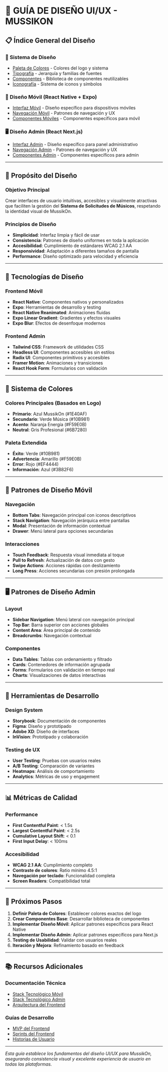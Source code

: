# 🎨 **GUÍA DE DISEÑO UI/UX - MUSSIKON**

## 📋 **Índice General del Diseño**

### **🎨 Sistema de Diseño**
- [Paleta de Colores](./PALETA_COLORES.md) - Colores del logo y sistema
- [Tipografía](./TIPOGRAFIA.md) - Jerarquía y familias de fuentes
- [Componentes](./COMPONENTES_UI.md) - Biblioteca de componentes reutilizables
- [Iconografía](./ICONOGRAFIA.md) - Sistema de iconos y símbolos

### **📱 Diseño Móvil (React Native + Expo)**
- [Interfaz Móvil](./INTERFAZ_MOVIL.md) - Diseño específico para dispositivos móviles
- [Navegación Móvil](./NAVEGACION_MOVIL.md) - Patrones de navegación y UX
- [Componentes Móviles](./COMPONENTES_MOVILES.md) - Componentes específicos para móvil

### **🖥️ Diseño Admin (React Next.js)**
- [Interfaz Admin](./INTERFAZ_ADMIN.md) - Diseño específico para panel administrativo
- [Navegación Admin](./NAVEGACION_ADMIN.md) - Patrones de navegación y UX
- [Componentes Admin](./COMPONENTES_ADMIN.md) - Componentes específicos para admin

---

## 🎯 **Propósito del Diseño**

### **Objetivo Principal**
Crear interfaces de usuario intuitivas, accesibles y visualmente atractivas que faciliten la gestión del **Sistema de Solicitudes de Músicos**, respetando la identidad visual de MussikOn.

### **Principios de Diseño**
- **Simplicidad**: Interfaz limpia y fácil de usar
- **Consistencia**: Patrones de diseño uniformes en toda la aplicación
- **Accesibilidad**: Cumplimiento de estándares WCAG 2.1 AA
- **Responsividad**: Adaptación a diferentes tamaños de pantalla
- **Performance**: Diseño optimizado para velocidad y eficiencia

---

## 🚀 **Tecnologías de Diseño**

### **Frontend Móvil**
- **React Native**: Componentes nativos y personalizados
- **Expo**: Herramientas de desarrollo y testing
- **React Native Reanimated**: Animaciones fluidas
- **Expo Linear Gradient**: Gradientes y efectos visuales
- **Expo Blur**: Efectos de desenfoque modernos

### **Frontend Admin**
- **Tailwind CSS**: Framework de utilidades CSS
- **Headless UI**: Componentes accesibles sin estilos
- **Radix UI**: Componentes primitivos y accesibles
- **Framer Motion**: Animaciones y transiciones
- **React Hook Form**: Formularios con validación

---

## 🎨 **Sistema de Colores**

### **Colores Principales (Basados en Logo)**
- **Primario**: Azul MussikOn (#1E40AF)
- **Secundario**: Verde Música (#10B981)
- **Acento**: Naranja Energía (#F59E0B)
- **Neutral**: Gris Profesional (#6B7280)

### **Paleta Extendida**
- **Éxito**: Verde (#10B981)
- **Advertencia**: Amarillo (#F59E0B)
- **Error**: Rojo (#EF4444)
- **Información**: Azul (#3B82F6)

---

## 📱 **Patrones de Diseño Móvil**

### **Navegación**
- **Bottom Tabs**: Navegación principal con iconos descriptivos
- **Stack Navigation**: Navegación jerárquica entre pantallas
- **Modal**: Presentación de información contextual
- **Drawer**: Menú lateral para opciones secundarias

### **Interacciones**
- **Touch Feedback**: Respuesta visual inmediata al toque
- **Pull to Refresh**: Actualización de datos con gesto
- **Swipe Actions**: Acciones rápidas con deslizamiento
- **Long Press**: Acciones secundarias con presión prolongada

---

## 🖥️ **Patrones de Diseño Admin**

### **Layout**
- **Sidebar Navigation**: Menú lateral con navegación principal
- **Top Bar**: Barra superior con acciones globales
- **Content Area**: Área principal de contenido
- **Breadcrumbs**: Navegación contextual

### **Componentes**
- **Data Tables**: Tablas con ordenamiento y filtrado
- **Cards**: Contenedores de información agrupada
- **Forms**: Formularios con validación en tiempo real
- **Charts**: Visualizaciones de datos interactivas

---

## 🔧 **Herramientas de Desarrollo**

### **Design System**
- **Storybook**: Documentación de componentes
- **Figma**: Diseño y prototipado
- **Adobe XD**: Diseño de interfaces
- **InVision**: Prototipado y colaboración

### **Testing de UX**
- **User Testing**: Pruebas con usuarios reales
- **A/B Testing**: Comparación de variantes
- **Heatmaps**: Análisis de comportamiento
- **Analytics**: Métricas de uso y engagement

---

## 📊 **Métricas de Calidad**

### **Performance**
- **First Contentful Paint**: < 1.5s
- **Largest Contentful Paint**: < 2.5s
- **Cumulative Layout Shift**: < 0.1
- **First Input Delay**: < 100ms

### **Accesibilidad**
- **WCAG 2.1 AA**: Cumplimiento completo
- **Contraste de colores**: Ratio mínimo 4.5:1
- **Navegación por teclado**: Funcionalidad completa
- **Screen Readers**: Compatibilidad total

---

## 🚀 **Próximos Pasos**

1. **Definir Paleta de Colores**: Establecer colores exactos del logo
2. **Crear Componentes Base**: Desarrollar biblioteca de componentes
3. **Implementar Diseño Móvil**: Aplicar patrones específicos para React Native
4. **Implementar Diseño Admin**: Aplicar patrones específicos para Next.js
5. **Testing de Usabilidad**: Validar con usuarios reales
6. **Iteración y Mejora**: Refinamiento basado en feedback

---

## 📚 **Recursos Adicionales**

### **Documentación Técnica**
- [Stack Tecnológico Móvil](./STACK_TECNOLOGICO_MOVIL.md)
- [Stack Tecnológico Admin](./STACK_TECNOLOGICO_ADMIN.md)
- [Arquitectura del Frontend](./ARQUITECTURA_FRONTEND.md)

### **Guías de Desarrollo**
- [MVP del Frontend](./GUIA_MVP_FRONTEND.md)
- [Sprints del Frontend](./SPRINTS_FRONTEND.md)
- [Historias de Usuario](./HISTORIAS_USUARIO.md)

---

*Esta guía establece los fundamentos del diseño UI/UX para MussikOn, asegurando consistencia visual y excelente experiencia de usuario en todas las plataformas.*

